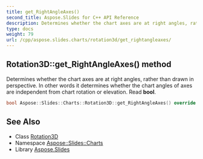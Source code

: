 ```yaml
---
title: get_RightAngleAxes()
second_title: Aspose.Slides for C++ API Reference
description: Determines whether the chart axes are at right angles, rather than drawn in perspective. In other words it determines whether the chart angles of axes are independent from chart rotation or elevation. Read bool.
type: docs
weight: 79
url: /cpp/aspose.slides.charts/rotation3d/get_rightangleaxes/
---
```

## Rotation3D::get_RightAngleAxes() method


Determines whether the chart axes are at right angles, rather than drawn in perspective. In other words it determines whether the chart angles of axes are independent from chart rotation or elevation. Read **bool**.

```cpp
bool Aspose::Slides::Charts::Rotation3D::get_RightAngleAxes() override
```

## See Also

* Class [Rotation3D](./)
* Namespace [Aspose::Slides::Charts](../)
* Library [Aspose.Slides](../../)